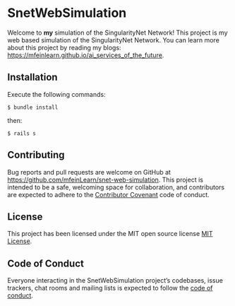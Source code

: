 # SnetWebSimulation

Welcome to **my** simulation of the SingularityNet Network! This project is my web based simulation of the SingularityNet Network. You can learn more about this project by reading my blogs: https://mfeinlearn.github.io/ai_services_of_the_future.


## Installation

Execute the following commands:

    $ bundle install

then:

    $ rails s


## Contributing

Bug reports and pull requests are welcome on GitHub at https://github.com/mfeinLearn/snet-web-simulation. This project is intended to be a safe, welcoming space for collaboration, and contributors are expected to adhere to the [Contributor Covenant](http://contributor-covenant.org) code of conduct.

## License
This project has been licensed under the MIT open source license [MIT License](https://opensource.org/licenses/MIT).

## Code of Conduct

Everyone interacting in the SnetWebSimulation project’s codebases, issue trackers, chat rooms and mailing lists is expected to follow the [code of conduct](https://github.com/mfeinLearn/the_crypto_update/blob/master/CODE_OF_CONDUCT.md).
